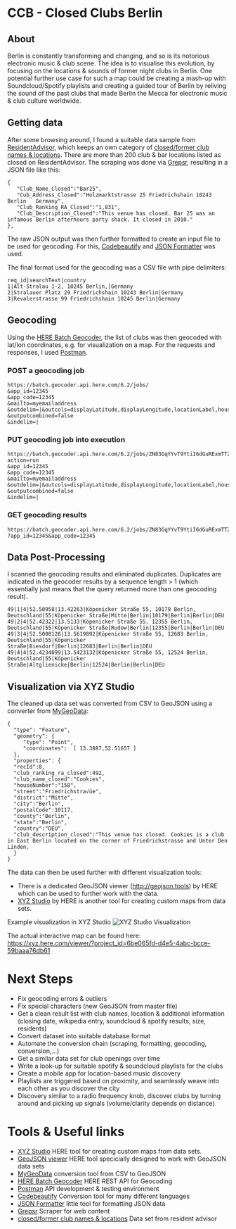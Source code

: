# CCB - Closed Clubs Berlin

## About
Berlin is constantly transforming and changing, and so is its notorious electronic music & club scene. The idea is to visualise this evolution, by focusing on the locations & sounds of former night clubs in Berlin. One potential further use case for such a map could be creating a mash-up with Soundcloud/Spotify playlists and creating a guided tour of Berlin by reliving the sound of the past clubs that made Berlin the Mecca for electronic music & club culture worldwide.

## Getting data
After some browsing around, I found a suitable data sample from [ResidentAdvisor](https://www.residentadvisor.com), which keeps an own category of [closed/former club names & locations](https://www.residentadvisor.net/clubs.aspx?ai=34&status=closed). There are more than 200 club & bar locations listed as closed on ResidentAdvisor. The scraping was done via [Grepsr](https://app.grepsr.com/app/concierge/welcome), resulting in a JSON file like this:

```
{
   "Club_Name_Closed":"Bar25",
   "Cub_Address_Closed":"Holzmarktstrasse 25 Friedrichshain 10243 Berlin   Germany",
   "Club_Ranking_RA_Closed":"1,831",
   "Club_Description_Closed":"This venue has closed. Bar 25 was an infamous Berlin afterhours party shack. It closed in 2010."
},
```

The raw JSON output was then further formatted to create an input file to be used for geocoding. For this, [Codebeautify](https://codebeautify.org) and [JSON Formatter](https://jsonformatter.curiousconcept.com) was used.

The final format used for the geocoding was a CSV file with pipe delimiters:

```
req_id|searchText|country
1|Alt-Stralau 1-2, 10245 Berlin,|Germany
2|Stralauer Platz 29 Friedrichshain 10243 Berlin|Germany
3|Revalerstrasse 99 Friedrichshain 10245 Berlin|Germany
```

## Geocoding
Using the [HERE Batch Geocoder](https://developer.here.com/documentation/batch-geocoder/topics/quick-start.html), the list of clubs was then geocoded with lat/lon coordinates, e.g. for visualization on a map. For the requests and responses, I used [Postman](https://www.getpostman.com).



### POST a geocoding job
```
https://batch.geocoder.api.here.com/6.2/jobs/
&app_id=12345
&app_code=12345
&mailto=myemailaddress
&outdelim=|&outcols=displayLatitude,displayLongitude,locationLabel,houseNumber,street,district,city,postalCode,county,state,country
&outputcombined=false
&indelim=|
```
### PUT geocoding job into execution

```
https://batch.geocoder.api.here.com/6.2/jobs/ZN83GqYYvT9YtiI6dGuRExmTTZfauiLP?action=run
&app_id=12345
&app_code=12345
&mailto=myemailaddress
&outdelim=|&outcols=displayLatitude,displayLongitude,locationLabel,houseNumber,street,district,city,postalCode,county,state,country
&outputcombined=false
&indelim=|
```

### GET geocoding results
```
https://batch.geocoder.api.here.com/6.2/jobs/ZN83GqYYvT9YtiI6dGuRExmTTZfauiLP/result
?app_id=12345&app_code=12345
```


## Data Post-Processing

I scanned the geocoding results and eliminated duplicates. Duplicates are indicated in the geocoder results by a sequence length > 1 (which essentially just means that the query returned more than one geocoding result).

```
49|1|4|52.50958|13.42263|Köpenicker Straße 55, 10179 Berlin, Deutschland|55|Köpenicker Straße|Mitte|Berlin|10179|Berlin|Berlin|DEU
49|2|4|52.42322|13.5133|Köpenicker Straße 55, 12355 Berlin, Deutschland|55|Köpenicker Straße|Rudow|Berlin|12355|Berlin|Berlin|DEU
49|3|4|52.5008128|13.5619892|Köpenicker Straße 55, 12683 Berlin, Deutschland|55|Köpenicker Straße|Biesdorf|Berlin|12683|Berlin|Berlin|DEU
49|4|4|52.4234099|13.5423132|Köpenicker Straße 55, 12524 Berlin, Deutschland|55|Köpenicker Straße|Altglienicke|Berlin|12524|Berlin|Berlin|DEU
```


## Visualization via XYZ Studio

The cleaned up data set was converted from CSV to GeoJSON using a converter from [MyGeoData](https://mygeodata.cloud/converter/csv-to-geojson):

```
{
  "type": "Feature",
  "geometry": {
     "type": "Point",
     "coordinates":  [ 13.3887,52.51657 ]
  },
  "properties": {
  "recId":8,
  "club_ranking_ra_closed":492,
  "club_name_closed":"Cookies",
  "houseNumber":"158",
  "street":"Friedrichstra√üe",
  "district":"Mitte",
  "city":"Berlin",
  "postalCode":10117,
  "county":"Berlin",
  "state":"Berlin",
  "country":"DEU",
  "club_description_closed":"This venue has closed. Cookies is a club in East Berlin located on the corner of Friedrichstrasse and Unter Den Linden.
  }
}
```

The data can then be used further with different visualization tools:
+ There is a dedicated GeoJSON viewer (http://geojson.tools) by HERE which can be used to further work with the data.
+ [XYZ Studio](https://xyz.here.com/studio) by HERE is another tool for creating custom maps from data sets.

Example visualization in XYZ Studio
![XYZ Studio Visualization](https://share.icloud.com/photos/0WYXGTsUkFbKWkl4sU6Xr1f3A#Haar)

The actual interactive map can be found here: https://xyz.here.com/viewer/?project_id=6be065fd-d4e5-4abc-bcce-59baaa76db61

# Next Steps

+ Fix geocoding  errors & outliers
+ Fix special characters (new GeoJSON from master file)
+ Get a clean result list with club names, location & additional information (closing date, wikipedia entry, soundcloud & spotify results, size, residents)
+ Convert dataset into suitable database format
+ Automate the conversion chain (scraping, formatting, geocoding, conversion,...)
+ Get a similar data set for club openings over time
+ Write a look-up for suitable spotify & soundcloud playlists for the clubs
+ Create a mobile app for location-based music discovery
+ Playlists are triggered based on proximity, and seamlessly weave into each other as you discover the city
+ Discovery similar to a radio frequency knob, discover clubs by turning around and picking up signals (volume/clarity depends on distance)

# Tools & Useful links
+ [XYZ Studio](https://xyz.here.com/studio) HERE tool for creating custom maps from data sets.
+ [GeoJSON viewer](http://geojson.tools) HERE tool specicially designed to work with GeoJSON data sets
+ [MyGeoData](https://mygeodata.cloud/converter/csv-to-geojson) conversion tool from CSV to GeoJSON
+ [HERE Batch Geocoder](https://developer.here.com/documentation/batch-geocoder/topics/quick-start.html) HERE REST API for Geocoding
+ [Postman](https://www.getpostman.com) API development & testing environment
+ [Codebeautify](https://codebeautify.org) Conversion tool for many different languages
+ [JSON Formatter](https://jsonformatter.curiousconcept.com) little tool for formatting JSON data
+ [Grepsr](https://app.grepsr.com/app/concierge/welcome) Scraper for web content
+ [closed/former club names & locations](https://www.residentadvisor.net/clubs.aspx?ai=34&status=closed) Data set from resident advisor
